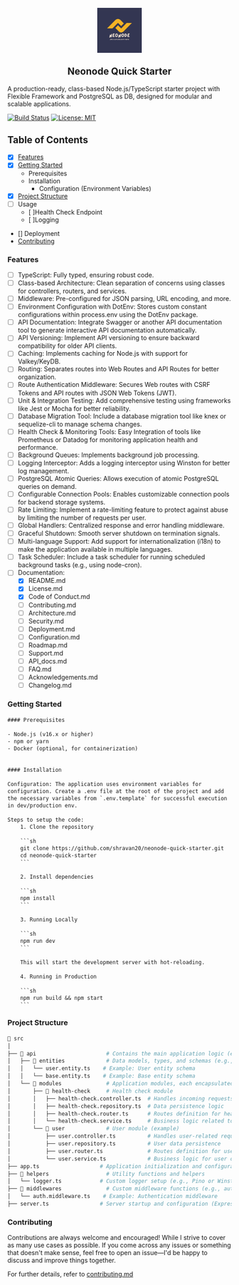 <p align="center">
  <img align="center" width="20%" src="assets/logo.png" alt="logo"/>
  <h2 align="center">Neonode Quick Starter</h2>
</p>

A production-ready, class-based Node.js/TypeScript starter project with Flexible Framework and PostgreSQL as DB, designed for modular and scalable applications.

[![Build Status](https://img.shields.io/github/actions/workflow/status/shravan20/neonode-quick-starter/ci.yml)](https://github.com/shravan20/neonode-quick-starter/actions)
[![License: MIT](https://img.shields.io/badge/License-MIT-yellow.svg)](https://opensource.org/licenses/MIT)

## Table of Contents

- [x] [Features](#features)
- [x] [Getting Started](#getting-started)
  - Prerequisites
  - Installation
    - Configuration (Environment Variables)
- [x] [Project Structure](#project-structure)
- [ ] Usage
  - [ ]Health Check Endpoint
  - [ ]Logging
- [] Deployment
- [Contributing](#contributing)

### Features

- [ ] TypeScript: Fully typed, ensuring robust code.
- [ ] Class-based Architecture: Clean separation of concerns using classes for controllers, routers, and services.
- [ ] Middleware: Pre-configured for JSON parsing, URL encoding, and more.
- [ ] Environment Configuration with DotEnv: Stores custom constant configurations within process.env using the DotEnv package.
- [ ] API Documentation: Integrate Swagger or another API documentation tool to generate interactive API documentation automatically.
- [ ] API Versioning: Implement API versioning to ensure backward compatibility for older API clients.
- [ ] Caching: Implements caching for Node.js with support for Valkey/KeyDB.
- [ ] Routing: Separates routes into Web Routes and API Routes for better organization.
- [ ] Route Authentication Middleware: Secures Web routes with CSRF Tokens and API routes with JSON Web Tokens (JWT).
- [ ] Unit & Integration Testing: Add comprehensive testing using frameworks like Jest or Mocha for better reliability.
- [ ] Database Migration Tool: Include a database migration tool like knex or sequelize-cli to manage schema changes.
- [ ] Health Check & Monitoring Tools: Easy Integration of tools like Prometheus or Datadog for monitoring application health and performance.
- [ ] Background Queues: Implements background job processing.
- [ ] Logging Interceptor: Adds a logging interceptor using Winston for better log management.
- [ ] PostgreSQL Atomic Queries: Allows execution of atomic PostgreSQL queries on demand.
- [ ] Configurable Connection Pools: Enables customizable connection pools for backend storage systems.
- [ ] Rate Limiting: Implement a rate-limiting feature to protect against abuse by limiting the number of requests per user.
- [ ] Global Handlers: Centralized response and error handling middleware.
- [ ] Graceful Shutdown: Smooth server shutdown on termination signals.
- [ ] Multi-language Support: Add support for internationalization (i18n) to make the application available in multiple languages.
- [ ] Task Scheduler: Include a task scheduler for running scheduled background tasks (e.g., using node-cron).
- [ ] Documentation:
  - [x] README.md
  - [x] License.md
  - [x] Code of Conduct.md
  - [ ] Contributing.md
  - [ ] Architecture.md
  - [ ] Security.md
  - [ ] Deployment.md
  - [ ] Configuration.md
  - [ ] Roadmap.md
  - [ ] Support.md
  - [ ] API_docs.md
  - [ ] FAQ.md
  - [ ] Acknowledgements.md
  - [ ] Changelog.md

### Getting Started

    #### Prerequisites

    - Node.js (v16.x or higher)
    - npm or yarn
    - Docker (optional, for containerization)


    #### Installation
    
    Configuration: The application uses environment variables for configuration. Create a .env file at the root of the project and add the necessary variables from `.env.template` for successful execution in dev/production env.

    Steps to setup the code:
        1. Clone the repository

        ```sh
        git clone https://github.com/shravan20/neonode-quick-starter.git
        cd neonode-quick-starter
        ```

        2. Install dependencies

        ```sh
        npm install
        ```

        3. Running Locally

        ```sh
        npm run dev
        ```

        This will start the development server with hot-reloading.

        4. Running in Production

        ```sh
        npm run build && npm start
        ```

### Project Structure

```sh
📂 src
│
├── 📂 api                      # Contains the main application logic (entities and modules)
│   ├── 📂 entities             # Data models, types, and schemas (e.g., database entities, DTOs)
│   │   └── user.entity.ts    # Example: User entity schema
│   │   └── base.entity.ts    # Example: Base entity schema
│   └── 📂 modules              # Application modules, each encapsulated in its own directory
│       ├── 📂 health-check     # Health check module
│       │   ├── health-check.controller.ts  # Handles incoming requests and responses
│       │   ├── health-check.repository.ts  # Data persistence logic
│       │   ├── health-check.router.ts      # Routes definition for health check API
│       │   └── health-check.service.ts     # Business logic related to health checks
│       └── 📂 user             # User module (example)
│           ├── user.controller.ts          # Handles user-related requests
│           ├── user.repository.ts          # User data persistence
│           ├── user.router.ts              # Routes definition for user API
│           └── user.service.ts             # Business logic for user operations
├── app.ts                   # Application initialization and configuration
├── 📂 helpers                  # Utility functions and helpers
│   └── logger.ts            # Custom logger setup (e.g., Pino or Winston)
├── 📂 middlewares              # Custom middleware functions (e.g., authentication, error handling)
│   └── auth.middleware.ts    # Example: Authentication middleware
├── server.ts                # Server startup and configuration (Express.js instance)

```

### Contributing

Contributions are always welcome and encouraged! While I strive to cover as many use cases as possible. If you come across any issues or something that doesn't make sense, feel free to open an issue—I'd be happy to discuss and improve things together.

For further details, refer to [contributing.md](./contributing.md)

